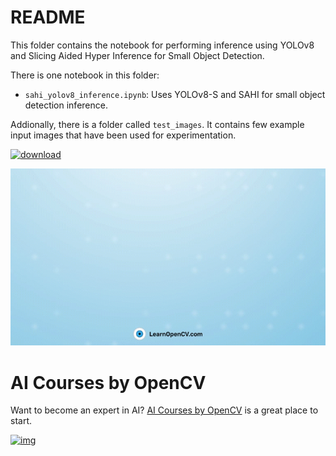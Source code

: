 # README

This folder contains the notebook for performing inference using YOLOv8 and Slicing Aided Hyper Inference for Small Object Detection.

There is one notebook in this folder:

* `sahi_yolov8_inference.ipynb`: Uses YOLOv8-S and SAHI for small object detection inference.

Addionally, there is a folder called `test_images`. It contains few example input images that have been used for experimentation.

[<img src="https://learnopencv.com/wp-content/uploads/2022/07/download-button-e1657285155454.png" alt="download" width="200">](https://www.dropbox.com/scl/fo/okn4ny7ut8ha16g2gyd41/h?dl=1&rlkey=9vs5d8od0kg2663cipms25g00)

![](readme_images/feature_gif.gif)



# AI Courses by OpenCV

Want to become an expert in AI? [AI Courses by OpenCV](https://opencv.org/courses/) is a great place to start.

[![img](https://camo.githubusercontent.com/5c10c2db6c1c005a3846ca4e1774a650346ef7e0be436aa7b39e50210d2a80af/68747470733a2f2f6c6561726e6f70656e63762e636f6d2f77702d636f6e74656e742f75706c6f6164732f323032332f30312f41492d436f75727365732d42792d4f70656e43562d4769746875622e706e67)](https://opencv.org/courses/)